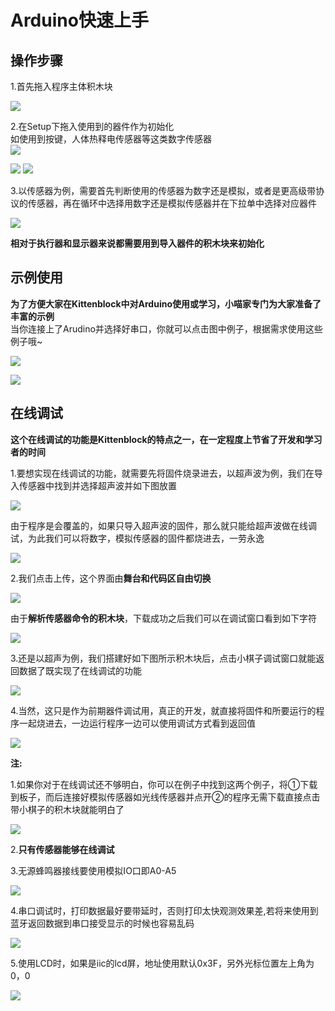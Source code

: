 # Arduino快速上手  
  
## 操作步骤  
  
1.首先拖入程序主体积木块  

![](./arduino/a_setup.png)    
  

2.在Setup下拖入使用到的器件作为初始化   
如使用到按键，人体热释电传感器等这类数字传感器   
![](./arduino/go_1.png)   

![](./arduino/go_3.png) 
![](./arduino/go_4.png)  
  

3.以传感器为例，需要首先判断使用的传感器为数字还是模拟，或者是更高级带协议的传感器，再在循环中选择用数字还是模拟传感器并在下拉单中选择对应器件  
  
![](./arduino/go_2.png)  
  
**相对于执行器和显示器来说都需要用到导入器件的积木块来初始化**   
  
## 示例使用
  
**为了方便大家在Kittenblock中对Arduino使用或学习，小喵家专门为大家准备了丰富的示例**  
当你连接上了Arudino并选择好串口，你就可以点击图中例子，根据需求使用这些例子哦~
  
![](./arduino/a_shili.png)    

![](./arduino/a_shili2.png)  
  
## 在线调试  
  
**这个在线调试的功能是Kittenblock的特点之一，在一定程度上节省了开发和学习者的时间**  
   
1.要想实现在线调试的功能，就需要先将固件烧录进去，以超声波为例，我们在导入传感器中找到并选择超声波并如下图放置  

![](./arduino/a_gujian2.png)    

由于程序是会覆盖的，如果只导入超声波的固件，那么就只能给超声波做在线调试，为此我们可以将数字，模拟传感器的固件都烧进去，一劳永逸  
 
![](./arduino/a_gujian3.png)    

2.我们点击上传，这个界面由**舞台和代码区自由切换**  

![](./arduino/a_gujian4.png)    
 
由于**解析传感器命令的积木块**，下载成功之后我们可以在调试窗口看到如下字符   

![](./arduino/a_gujian5.png)   
  
3.还是以超声为例，我们搭建好如下图所示积木块后，点击小棋子调试窗口就能返回数据了既实现了在线调试的功能  

![](./arduino/a_gujian1.png)   
  
4.当然，这只是作为前期器件调试用，真正的开发，就直接将固件和所要运行的程序一起烧进去，一边运行程序一边可以使用调试方式看到返回值  
 
![](./arduino/caozuo4.png) 
 
**注:**  
 
1.如果你对于在线调试还不够明白，你可以在例子中找到这两个例子，将①下载到板子，而后连接好模拟传感器如光线传感器并点开②的程序无需下载直接点击带小棋子的积木块就能明白了   
   
![](./arduino/a_gujian6.png)
  
2.**只有传感器能够在线调试**

3.无源蜂鸣器接线要使用模拟IO口即A0-A5  

![](./arduino/a_zhuyi.png)  
  
4.串口调试时，打印数据最好要带延时，否则打印太快观测效果差,若将来使用到蓝牙返回数据到串口接受显示的时候也容易乱码  

![](./arduino/a_zhuyi2.png)   
  
5.使用LCD时，如果是iic的lcd屏，地址使用默认0x3F，另外光标位置左上角为0，0     

![](./arduino/a_zhuyi3.png) 